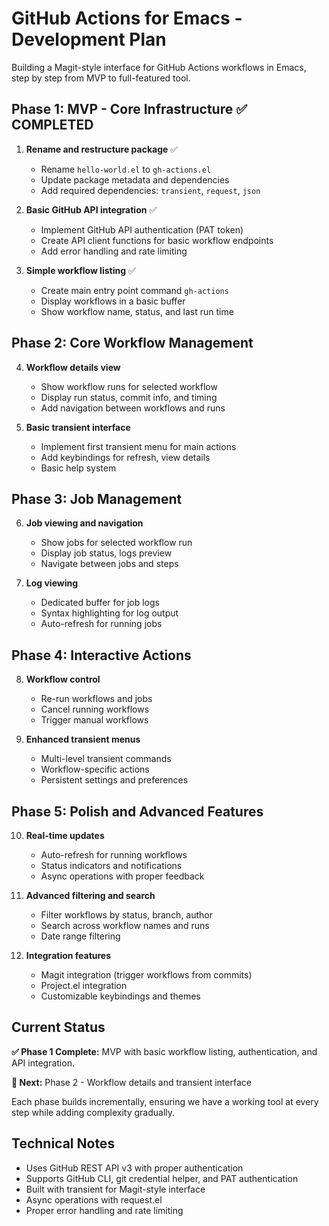 # GitHub Actions for Emacs - Development Plan

Building a Magit-style interface for GitHub Actions workflows in Emacs, step by step from MVP to full-featured tool.

## Phase 1: MVP - Core Infrastructure ✅ COMPLETED

1. **Rename and restructure package** ✅

   - Rename `hello-world.el` to `gh-actions.el`
   - Update package metadata and dependencies
   - Add required dependencies: `transient`, `request`, `json`

2. **Basic GitHub API integration** ✅

   - Implement GitHub API authentication (PAT token)
   - Create API client functions for basic workflow endpoints
   - Add error handling and rate limiting

3. **Simple workflow listing** ✅
   - Create main entry point command `gh-actions`
   - Display workflows in a basic buffer
   - Show workflow name, status, and last run time

## Phase 2: Core Workflow Management

4. **Workflow details view**

   - Show workflow runs for selected workflow
   - Display run status, commit info, and timing
   - Add navigation between workflows and runs

5. **Basic transient interface**
   - Implement first transient menu for main actions
   - Add keybindings for refresh, view details
   - Basic help system

## Phase 3: Job Management

6. **Job viewing and navigation**

   - Show jobs for selected workflow run
   - Display job status, logs preview
   - Navigate between jobs and steps

7. **Log viewing**
   - Dedicated buffer for job logs
   - Syntax highlighting for log output
   - Auto-refresh for running jobs

## Phase 4: Interactive Actions

8. **Workflow control**

   - Re-run workflows and jobs
   - Cancel running workflows
   - Trigger manual workflows

9. **Enhanced transient menus**
   - Multi-level transient commands
   - Workflow-specific actions
   - Persistent settings and preferences

## Phase 5: Polish and Advanced Features

10. **Real-time updates**

    - Auto-refresh for running workflows
    - Status indicators and notifications
    - Async operations with proper feedback

11. **Advanced filtering and search**

    - Filter workflows by status, branch, author
    - Search across workflow names and runs
    - Date range filtering

12. **Integration features**
    - Magit integration (trigger workflows from commits)
    - Project.el integration
    - Customizable keybindings and themes

## Current Status

**✅ Phase 1 Complete:** MVP with basic workflow listing, authentication, and API integration.

**🔄 Next:** Phase 2 - Workflow details and transient interface

Each phase builds incrementally, ensuring we have a working tool at every step while adding complexity gradually.

## Technical Notes

- Uses GitHub REST API v3 with proper authentication
- Supports GitHub CLI, git credential helper, and PAT authentication
- Built with transient for Magit-style interface
- Async operations with request.el
- Proper error handling and rate limiting
